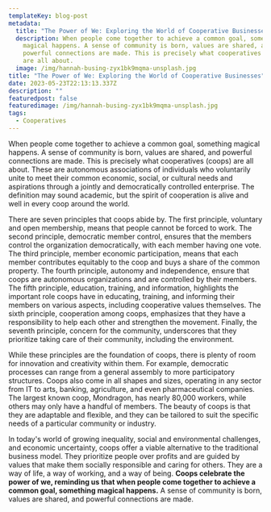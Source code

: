 ```yaml
---
templateKey: blog-post
metadata:
  title: "The Power of We: Exploring the World of Cooperative Businesses"
  description: When people come together to achieve a common goal, something
    magical happens. A sense of community is born, values are shared, and
    powerful connections are made. This is precisely what cooperatives (coops)
    are all about.
  image: /img/hannah-busing-zyx1bk9mqma-unsplash.jpg
title: "The Power of We: Exploring the World of Cooperative Businesses"
date: 2023-05-23T22:13:13.337Z
description: ""
featuredpost: false
featuredimage: /img/hannah-busing-zyx1bk9mqma-unsplash.jpg
tags:
  - Cooperatives
---
```

When people come together to achieve a common goal, something magical happens. A sense of community is born, values are shared, and powerful connections are made. This is precisely what cooperatives (coops) are all about. These are autonomous associations of individuals who voluntarily unite to meet their common economic, social, or cultural needs and aspirations through a jointly and democratically controlled enterprise. The definition may sound academic, but the spirit of cooperation is alive and well in every coop around the world.

There are seven principles that coops abide by. The first principle, voluntary and open membership, means that people cannot be forced to work. The second principle, democratic member control, ensures that the members control the organization democratically, with each member having one vote. The third principle, member economic participation, means that each member contributes equitably to the coop and buys a share of the common property. The fourth principle, autonomy and independence, ensure that coops are autonomous organizations and are controlled by their members. The fifth principle, education, training, and information, highlights the important role coops have in educating, training, and informing their members on various aspects, including cooperative values themselves. The sixth principle, cooperation among coops, emphasizes that they have a responsibility to help each other and strengthen the movement. Finally, the seventh principle, concern for the community, underscores that they prioritize taking care of their community, including the environment.

While these principles are the foundation of coops, there is plenty of room for innovation and creativity within them. For example, democratic processes can range from a general assembly to more participatory structures. Coops also come in all shapes and sizes, operating in any sector from IT to arts, banking, agriculture, and even pharmaceutical companies. The largest known coop, Mondragon, has nearly 80,000 workers, while others may only have a handful of members. The beauty of coops is that they are adaptable and flexible, and they can be tailored to suit the specific needs of a particular community or industry.

In today's world of growing inequality, social and environmental challenges, and economic uncertainty, coops offer a viable alternative to the traditional business model. They prioritize people over profits and are guided by values that make them socially responsible and caring for others. They are a way of life, a way of working, and a way of being. **Coops celebrate the power of we, reminding us that when people come together to achieve a common goal, something magical happens.** A sense of community is born, values are shared, and powerful connections are made.